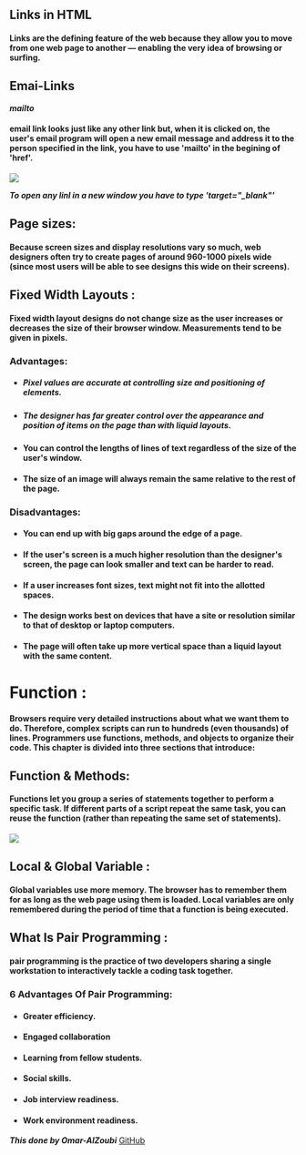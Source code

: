 ## Links in HTML 
#### Links are the defining feature of the web because they allow you to move from one web page to another — enabling the very idea of browsing or surfing.

## Emai-Links
***mailto***
#### email link looks just like any other link but, when it is clicked on, the user's email program will open a new email message and address it to the person specified in the link, you have to use 'mailto' in the begining of 'href'.
![](https://www.greengeeks.com/tutorials/wp-content/uploads/2017/06/EmailHTMLCode.jpg)

***To open any linl in a new window you have to type 'target="_blank"'***

## Page sizes:
#### Because screen sizes and display resolutions vary so much, web designers often try to create pages of around 960-1000 pixels wide (since most users will be able to see designs this wide on their screens).

## Fixed Width Layouts :
#### Fixed width layout designs do not change size as the user increases or decreases the size of their browser window. Measurements tend to be given in pixels.

### Advantages:
- ##### Pixel values are accurate at controlling size and positioning of elements.
- ##### The designer has far greater control over the appearance and position of items on the page than with liquid layouts.
- #### You can control the lengths of lines of text regardless of the size of the user's window.
- #### The size of an image will always remain the same relative to the rest of the page.
### Disadvantages:
- #### You can end up with big gaps around the edge of a page.
- #### If the user's screen is a much higher resolution than the designer's screen, the page can look smaller and text can be harder to read.
- #### If a user increases font sizes, text might not fit into the allotted spaces.
- #### The design works best on devices that have a site or resolution similar to that of desktop or laptop computers.
- #### The page will often take up more vertical space than a liquid layout with the same content.


# Function  :
#### Browsers require very detailed instructions about what we want them to do. Therefore, complex scripts can run to hundreds (even thousands) of lines. Programmers use functions, methods, and objects to organize their code. This chapter is divided into three sections that introduce:

## Function & Methods:
#### Functions let you group a series of statements together to perform a specific task. If different parts of a script repeat the same task, you can reuse the function (rather than repeating the same set of statements). 
![](https://i.ytimg.com/vi/XKVgCCjz9EY/maxresdefault.jpg)
## Local & Global Variable :
#### Global variables use more memory. The browser has to remember them for as long as the web page using them is loaded. Local variables are only remembered during the period of time that a function is being executed. 


##  What Is Pair Programming :
#### pair programming is the practice of two developers sharing a single workstation to interactively tackle a coding task together. 

### 6 Advantages Of Pair Programming:
- #### Greater efficiency.
- #### Engaged collaboration
- #### Learning from fellow students.
- #### Social skills.
- #### Job interview readiness.
- #### Work environment readiness.


***This done by Omar-AlZoubi***
[GitHub](https://github.com/Omar-zoubi)

